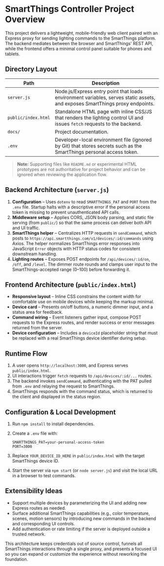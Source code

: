# SmartThings Controller Project Overview

This project delivers a lightweight, mobile-friendly web client paired with an
Express proxy for sending lighting commands to the SmartThings platform. The
backend mediates between the browser and SmartThings' REST API, while the
frontend offers a minimal control panel suitable for phones and tablets.

## Directory Layout

| Path | Description |
| --- | --- |
| `server.js` | Node.js/Express entry point that loads environment variables, serves static assets, and exposes SmartThings proxy endpoints. |
| `public/index.html` | Standalone HTML page with inline CSS/JS that renders the lighting control UI and issues `fetch` requests to the backend. |
| `docs/` | Project documentation. |
| `.env` | Developer-local environment file (ignored by Git) that stores secrets such as the SmartThings personal access token. |

> **Note:** Supporting files like `README.md` or experimental HTML prototypes are
> not authoritative for project behavior and can be ignored when reviewing the
> application flow.

## Backend Architecture (`server.js`)

1. **Configuration** – Uses `dotenv` to read `SMARTTHINGS_PAT` and `PORT` from the
   `.env` file. Startup halts with a descriptive error if the personal access
   token is missing to prevent unauthenticated API calls.
2. **Middleware setup** – Applies CORS, JSON body parsing, and static file
   serving (from `public/`) so that the same process can deliver both API and UI
   traffic.
3. **SmartThings helper** – Centralizes HTTP requests in `sendCommand`, which
   posts to `https://api.smartthings.com/v1/devices/:id/commands` using Axios.
   The helper normalizes SmartThings error responses into JavaScript `Error`
   objects with HTTP status codes for consistent downstream handling.
4. **Lighting routes** – Exposes POST endpoints for `/api/devices/:id/on`,
   `/off`, and `/level`. The dimmer route rounds and clamps user input to the
   SmartThings-accepted range (0–100) before forwarding it.

## Frontend Architecture (`public/index.html`)

- **Responsive layout** – Inline CSS constrains the content width for comfortable
  use on mobile devices while keeping the markup minimal.
- **Device card** – Presents on/off buttons, a numeric dimmer input, and a status
  area for feedback.
- **Command wiring** – Event listeners gather input, compose POST requests to the
  Express routes, and render success or error messages returned from the server.
- **Device configuration** – Includes a `deviceId` placeholder string that must
  be replaced with a real SmartThings device identifier during setup.

## Runtime Flow

1. A user opens `http://localhost:3000`, and Express serves `public/index.html`.
2. UI interactions trigger `fetch` requests to `/api/devices/:id/...` routes.
3. The backend invokes `sendCommand`, authenticating with the PAT pulled from
   `.env` and relaying the request to SmartThings.
4. SmartThings responds with the command status, which is returned to the client
   and displayed in the status region.

## Configuration & Local Development

1. Run `npm install` to install dependencies.
2. Create a `.env` file with:

   ```env
   SMARTTHINGS_PAT=your-personal-access-token
   PORT=3000
   ```

3. Replace `YOUR_DEVICE_ID_HERE` in `public/index.html` with the target
   SmartThings device ID.
4. Start the server via `npm start` (or `node server.js`) and visit the local URL
   in a browser to test commands.

## Extensibility Ideas

- Support multiple devices by parameterizing the UI and adding new Express
  routes as needed.
- Surface additional SmartThings capabilities (e.g., color temperature, scenes,
  motion sensors) by introducing new commands in the backend and corresponding UI
  controls.
- Add authentication or rate limiting if the server is deployed outside a
  trusted network.

This architecture keeps credentials out of source control, funnels all SmartThings
interactions through a single proxy, and presents a focused UI so you can expand
or customize the experience without reworking the foundation.
